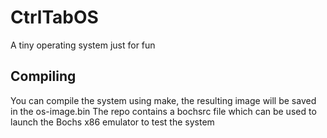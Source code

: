 # CtrlTabOS
A tiny operating system just for fun

## Compiling
You can compile the system using make, the
resulting image will be saved in the os-image.bin
The repo contains a bochsrc file which can be used
to launch the Bochs x86 emulator to test the system
